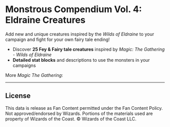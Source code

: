 # Monstrous Compendium Vol. 4: Eldraine Creatures

Add new and unique creatures inspired by the *Wilds of Eldraine* to your campaign and fight for your own fairy tale ending!

- Discover **25 Fey & Fairy tale creatures** inspired by *Magic: The Gathering - Wilds of Eldraine*
- **Detailed stat blocks** and descriptions to use the monsters in your campaigns

More *Magic The Gathering*:

---

## License

This data is release as Fan Content permitted under the Fan Content Policy. Not approved/endorsed by Wizards. Portions of the materials used are property of Wizards of the Coast. © Wizards of the Coast LLC.
